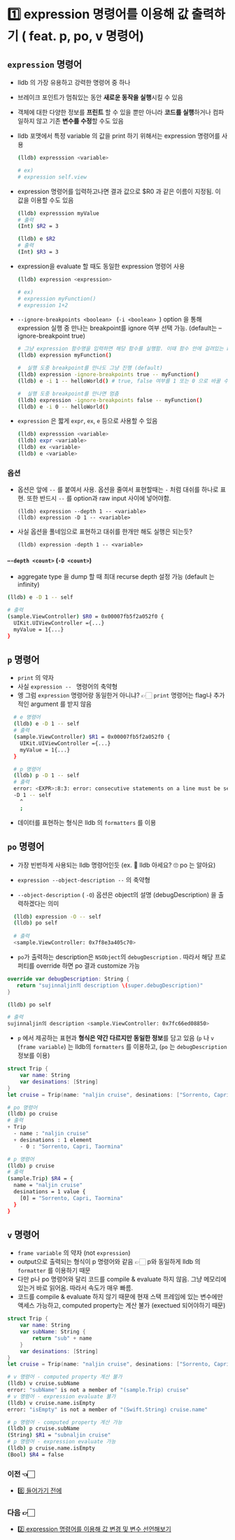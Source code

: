 # :one: expression 명령어를 이용해 값 출력하기 ( feat. p, po, v 명령어)

## `expression` 명령어

- lldb 의 가장 유용하고 강력한 명령어 중 하나

- 브레이크 포인트가 멈춰있는 동안 **새로운 동작을 실행**시킬 수 있음

- 객체에 대한 다양한 정보를 **프린트** 할 수 있을 뿐만 아니라 **코드를 실행**하거나 컴파일하지 않고 기존 **변수를 수정**할 수도 있음 

- lldb 포맷에서 특정 variable 의 값을 print 하기 위해서는 expression 명령어를 사용

  ```sh
  (lldb) expresssion <variable>
  
  # ex) 
  # expression self.view
  ```

- expression 명령어를 입력하고나면 결과 값으로 \$R0 과 같은 이름이 지정됨. 이 값을 이용할 수도 있음

  ```sh
  (lldb) expresssion myValue
  # 출력
  (Int) $R2 = 3
  
  (lldb) e $R2
  # 출력
  (Int) $R3 = 3
  ```

- expression을 evaluate 할 때도 동일한 expression 명령어 사용

  ```sh
  (lldb) expression <expression> 
  
  # ex) 
  # expression myFunction() 
  # expression 1+2
  ```

- `--ignore-breakpoints <boolean> ` (`-i <boolean> `) option 을 통해 expression 실행 중 만나는 breakpoint를 ignore 여부 선택 가능. (default는 –ignore-breakpoint true)

  ```sh
  # 그냥 expression 함수명을 입력하면 해당 함수를 실행함. 이때 함수 안에 걸려있는 break point는 무시
  (lldb) expression myFunction()
  
  #  실행 도중 breakpoint를 만나도 그냥 진행 (default)
  (lldb) expression -ignore-breakpoints true -- myFunction()
  (lldb) e -i 1 -- helloWorld() # true, false 여부를 1 또는 0 으로 바꿀 수도 있음.
  
  #  실행 도중 breakpoint를 만나면 멈춤
  (lldb) expression -ignore-breakpoints false -- myFunction()
  (lldb) e -i 0 -- helloWorld()
  ```

- `expression` 은 짧게 `expr`, `ex`, `e` 등으로 사용할 수 있음

  ```sh
  (lldb) expresssion <variable>
  (lldb) expr <variable>
  (lldb) ex <variable>
  (lldb) e <variable>
  ```



### 옵션

- 옵션은 앞에 `--` 를 붙여서 사용. 옵션을 줄여서 표현할때는 `-` 처럼 대쉬를 하나로 표현. 또한 반드시 `--` 를 option과 raw input 사이에 넣어야함.

  ```
  (lldb) expression --depth 1 -- <variable>
  (lldb) expression -D 1 -- <variable>
  ```

- 사실 옵션을 풀네임으로 표현하고 대쉬를 한개만 해도 실행은 되는듯?

  ```
  (lldb) expression -depth 1 -- <variable>
  ```

#### `–-depth <count>` (`-D <count>`) 

- aggregate type 을 dump 할 때 최대 recurse depth 설정 가능 (default 는 infinity)

```sh
(lldb) e -D 1 -- self

# 출력
(sample.ViewController) $R0 = 0x00007fb5f2a052f0 {
  UIKit.UIViewController ={...}
  myValue = 1{...}
}
```

## `p` 명령어

- `print` 의 약자
- 사실 `expression -- ` 명령어의 축약형
- 엥 그럼 `expression` 명령어랑 동일한거 아니냐? 👉🏻  `print` 명령어는 flag나 추가적인 argument 를 받지 않음

```sh
  # e 명령어
  (lldb) e -D 1 -- self
  # 출력
  (sample.ViewController) $R1 = 0x00007fb5f2a052f0 {
    UIKit.UIViewController ={...}
    myValue = 1{...}
  }

  # p 명령어
  (lldb) p -D 1 -- self
  # 출력
  error: <EXPR>:8:3: error: consecutive statements on a line must be separated by ';'
  -D 1 -- self
    ^
    ;
```

- 데이터를 표현하는 형식은 lldb 의 `formatters` 를 이용

## `po` 명령어

- 가장 빈번하게 사용되는 lldb 명령어인듯 (ex. 🤔 lldb 아세요?  🙄 po 는 알아요)

- `expression --object-description --` 의 축약형
- `--object-description` ( `-O`) 옵션은 object의 설명 (debugDescription) 을 출력하겠다는 의미

```sh
  (lldb) expression -O -- self
  (lldb) po self
  
  # 출력
  <sample.ViewController: 0x7f8e3a405c70>
```

- `po`가 출력하는 description은 `NSObject`의 `debugDescription` . 따라서 해당 프로퍼티를 override 하면 po 결과 customize 가능

```swift
override var debugDescription: String {
   return "sujinnaljin의 description \(super.debugDescription)"
}
```

  ```sh
(lldb) po self

# 출력
sujinnaljin의 description <sample.ViewController: 0x7fc66ed08850>
  ```

- `p` 에서 제공하는 표현과 **형식은 약간 다르지만 동일한 정보**를 담고 있음 (`p` 나 `v` (`frame variable`) 는 lldb의 `formatters` 를 이용하고, (`po` 는 `debugDescription` 정보를 이용)

```swift
struct Trip {
    var name: String
    var desinations: [String]
}
let cruise = Trip(name: "naljin cruise", desinations: ["Sorrento, Capri, Taormina"])
```

```sh
# po 명령어
(lldb) po cruise
# 출력
▿ Trip
  - name : "naljin cruise"
  ▿ desinations : 1 element
    - 0 : "Sorrento, Capri, Taormina"

# p 명령어
(lldb) p cruise
# 출력
(sample.Trip) $R4 = {
  name = "naljin cruise"
  desinations = 1 value {
    [0] = "Sorrento, Capri, Taormina"
  }
}
```



## `v` 명령어

- `frame variable` 의 약자 (not `expression`)
- output으로 출력되는 형식이 p 명령어와 같음 👉🏻 p와 동일하게 lldb 의 `formatter` 를 이용하기 때문
- 다만 p나 po 명령어와 달리 코드를 compile & evaluate 하지 않음. 그냥 메모리에 있는거 바로 읽어옴. 따라서 속도가 매우 빠름. 
- 코드를 compile & evaluate 하지 않기 때문에 현재 스택 프레임에 있는 변수에만 액세스 가능하고, computed property는 계산 불가 (exectued 되어야하기 때문)

```swift
struct Trip {
    var name: String
    var subName: String {
        return "sub" + name
    }
    var desinations: [String]
}
let cruise = Trip(name: "naljin cruise", desinations: ["Sorrento, Capri, Taormina"])
```

```sh
# v 명령어 - computed property 계산 불가
(lldb) v cruise.subName
error: "subName" is not a member of "(sample.Trip) cruise"
# v 명령어 - expression evaluate 불가
(lldb) v cruise.name.isEmpty
error: "isEmpty" is not a member of "(Swift.String) cruise.name"

# p 명령어 - computed property 계산 가능
(lldb) p cruise.subName
(String) $R1 = "subnaljin cruise"
# p 명령어 - expression evaluate 가능
(lldb) p cruise.name.isEmpty
(Bool) $R4 = false
```


### 이전 👈🏻
- [0️⃣ 들어가기 전에](https://github.com/sujinnaljin/Improving_Productivity/blob/main/contents/beforeStart.md)
### 다음 👉🏻
- [2️⃣ expression 명령어를 이용해 값 변경 및 변수 선언해보기](https://github.com/sujinnaljin/Improving_Productivity/blob/main/contents/modifyUsingExpression.md)

